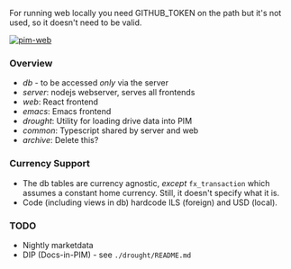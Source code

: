 For running web locally you need GITHUB_TOKEN on the path but it's not used, so it doesn't need to be valid. 

[![pim-web](https://github.com/aarongreenwald/pim/actions/workflows/web.yml/badge.svg)](https://github.com/aarongreenwald/pim/actions/workflows/web.yml)

### Overview

* *db* - to be accessed _only_ via the server
* *server*: nodejs webserver, serves all frontends
* *web*: React frontend
* *emacs*: Emacs frontend
* *drought*: Utility for loading drive data into PIM
* *common*: Typescript shared by server and web
* *archive*: Delete this? 

### Currency Support

* The db tables are currency agnostic, _except_ `fx_transaction` which assumes a constant home currency. Still, it doesn't specify what it is. 
* Code (including views in db) hardcode ILS (foreign) and USD (local).

### TODO

* Nightly marketdata
* DIP (Docs-in-PIM) - see `./drought/README.md`
